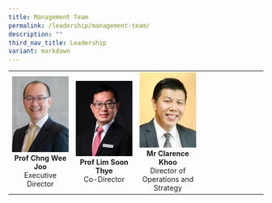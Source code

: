 ```yaml
---
title: Management Team
permalink: /leadership/management-team/
description: ""
third_nav_title: Leadership
variant: markdown
---
```

<table>
	<tbody>
		<tr>
			<td width="25%">
				<a href="/leaders/prof-chng-wee-joo/" target="_blank">
					<img src="/images/Leaders/prof%20chng%20wee%20joo.png">
				</a>
				<div align="center"><b>Prof Chng Wee Joo</b></div>
				<div align="center">Executive Director</div>
			</td>
			<td width="25%">
				<a href="/leaders/prof-lim-soon-thye/" target="_blank">
					<img src="/images/Leaders/prof%20lim%20soon%20thye.png">
				</a>
				<div align="center"><b>Prof Lim Soon Thye</b></div>
				<div align="center">Co-Director</div>
			</td>
			<td width="25%">
				<a href="/leaders/mr-clarence-khoo/" target="_blank">
					<img src="/images/Leaders/mr-clarence-khoo.png">
				</a>
				<div align="center"><b>Mr Clarence Khoo</b></div>
				<div align="center">Director of Operations and Strategy</div>
			</td>
			<td>
			</td>
	</tr>
	</tbody>
	
</table>




